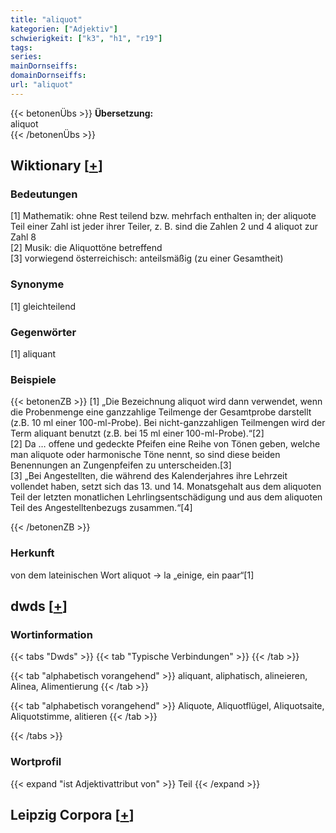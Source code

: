 ```yaml
---
title: "aliquot"
kategorien: ["Adjektiv"]
schwierigkeit: ["k3", "h1", "r19"]
tags:
series:
mainDornseiffs:
domainDornseiffs:
url: "aliquot"
---
```


{{< betonenÜbs >}}
**Übersetzung:**  
aliquot  
{{< /betonenÜbs >}}

## Wiktionary [[+](https://de.wiktionary.org/wiki/aliquot)]

### Bedeutungen
[1] Mathematik: ohne Rest teilend bzw. mehrfach enthalten in; der aliquote Teil einer Zahl ist jeder ihrer Teiler, z. B. sind die Zahlen 2 und 4 aliquot zur Zahl 8  
[2] Musik: die Aliquottöne betreffend  
[3] vorwiegend österreichisch: anteilsmäßig (zu einer Gesamtheit)  

### Synonyme
[1] gleichteilend  

### Gegenwörter
[1] aliquant  

### Beispiele
{{< betonenZB >}}
[1] „Die Bezeichnung aliquot wird dann verwendet, wenn die Probenmenge eine ganzzahlige Teilmenge der Gesamtprobe darstellt (z.B. 10 ml einer 100-ml-Probe). Bei nicht-ganzzahligen Teilmengen wird der Term aliquant benutzt (z.B. bei 15 ml einer 100-ml-Probe).“[2]  
[2] Da … offene und gedeckte Pfeifen eine Reihe von Tönen geben, welche man aliquote oder harmonische Töne nennt, so sind diese beiden Benennungen an Zungenpfeifen zu unterscheiden.[3]  
[3] „Bei Angestellten, die während des Kalenderjahres ihre Lehrzeit vollendet haben, setzt sich das 13. und 14. Monatsgehalt aus dem aliquoten Teil der letzten monatlichen Lehrlingsentschädigung und aus dem aliquoten Teil des Angestelltenbezugs zusammen.“[4]  

{{< /betonenZB >}}
### Herkunft
von dem lateinischen Wort aliquot → la „einige, ein paar“[1]  



## dwds [[+](https://www.dwds.de/wb/aliquot)]

### Wortinformation
{{< tabs "Dwds" >}}
{{< tab "Typische Verbindungen" >}}
{{< /tab >}}

{{< tab "alphabetisch vorangehend" >}}
aliquant, aliphatisch, alineieren, Alinea, Alimentierung
{{< /tab >}}

{{< tab "alphabetisch vorangehend" >}}
Aliquote, Aliquotflügel, Aliquotsaite, Aliquotstimme, alitieren
{{< /tab >}}

{{< /tabs >}}

### Wortprofil
{{< expand "ist Adjektivattribut von" >}} Teil {{< /expand >}}

## Leipzig Corpora [[+](https://corpora.uni-leipzig.de/en/res?word=aliquot&corpusId=deu_newscrawl-public_2018)]

